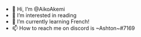 - 👋 Hi, I’m @AikoAkemi
- 👀 I’m interested in reading
- 🌱 I’m currently learning French!
- 📫 How to reach me on discord is ~Ashton~#7169
<!---
AikoAkemi/AikoAkemi is a ✨ special ✨ repository because its `README.md` (this file) appears on your GitHub profile.
You can click the Preview link to take a look at your changes.
--->
